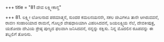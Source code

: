 +++
title = "81 ದೇವ ಲಕ್ಷ್ಮೀಕಾನ್ತ"

+++
81. ಲಕ್ಷ್ಮೀ ಲೋಲನಾದ ಪರಮಾತ್ಮನೆ, ಸುಂದರ ಕಮಲನಯನನೇ, ಸಕಲ ಜೀವಿಗಳೂ ತಾನೇ ಆಗಿರುವವನೆ, ರಾವಣ ಸಂಹಾರಿಯಾದ ರಾಮನೆ, ಗೊಲ್ಲರ ವೇಷಧಾರಿಯಾಗಿ ವಿಹರಿಸಿದವನೆ, ಜಯಲಕ್ಷ್ಮಿಯ ನೆಲೆ, ದೇವಕೀಪುತ್ರ, ಯಶೋದಾ ದೇವಿಯ ಶ್ರೇಷ್ಠ ಪುಣ್ಯದ ಫಲವಾಗಿ ಜನಿಸಿದವನೆ, ನನ್ನನ್ನು ರಕ್ಷಿಸು. ನಿನ್ನ ಮೊದಲಿನ ರೂಪವನ್ನು ಈ ತಬ್ಬಲಿಗೆ ತೋರಿಸು.